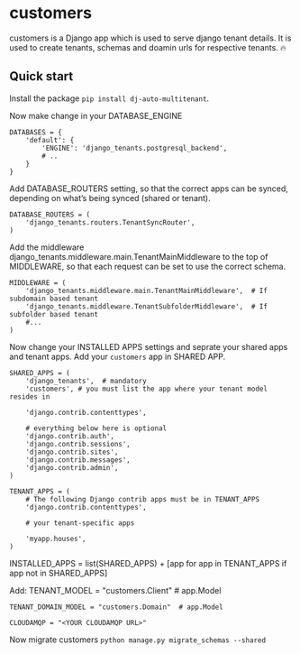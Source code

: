 
customers
=====

customers is a Django app which is used to serve django tenant details. It is used to create tenants, schemas and doamin urls for respective tenants. :fire:

Quick start
-----------
Install the package `pip install dj-auto-multitenant`.

Now make change in your DATABASE_ENGINE

    DATABASES = {
        'default': {
            'ENGINE': 'django_tenants.postgresql_backend',
            # ..
        }
    }

Add DATABASE_ROUTERS setting, so that the correct apps can be synced, depending on what’s being synced (shared or tenant).

    DATABASE_ROUTERS = (
        'django_tenants.routers.TenantSyncRouter',
    )

Add the middleware django_tenants.middleware.main.TenantMainMiddleware to the top of MIDDLEWARE, so that each request can be set to use the correct schema.

    MIDDLEWARE = (
        'django_tenants.middleware.main.TenantMainMiddleware',  # If subdomain based tenant
        'django_tenants.middleware.TenantSubfolderMiddleware',  # If subfolder based tenant
        #...
    )


Now change your INSTALLED APPS settings and seprate your shared apps and tenant apps. Add your `customers` app in SHARED APP.

    SHARED_APPS = (
        'django_tenants',  # mandatory
        'customers', # you must list the app where your tenant model resides in

        'django.contrib.contenttypes',

        # everything below here is optional
        'django.contrib.auth',
        'django.contrib.sessions',
        'django.contrib.sites',
        'django.contrib.messages',
        'django.contrib.admin',
    )

    TENANT_APPS = (
        # The following Django contrib apps must be in TENANT_APPS
        'django.contrib.contenttypes',

        # your tenant-specific apps

        'myapp.houses',
    )

INSTALLED_APPS = list(SHARED_APPS) + [app for app in TENANT_APPS if app not in SHARED_APPS]


Add: 
    TENANT_MODEL = "customers.Client" # app.Model

    TENANT_DOMAIN_MODEL = "customers.Domain"  # app.Model

    CLOUDAMQP = "<YOUR CLOUDAMQP URL>"

Now migrate customers `python manage.py migrate_schemas --shared`